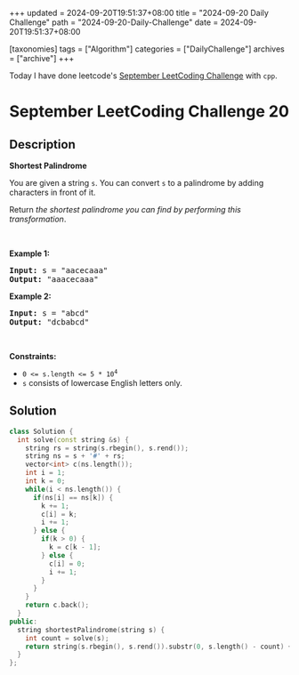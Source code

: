 +++
updated = 2024-09-20T19:51:37+08:00
title = "2024-09-20 Daily Challenge"
path = "2024-09-20-Daily-Challenge"
date = 2024-09-20T19:51:37+08:00

[taxonomies]
tags = ["Algorithm"]
categories = ["DailyChallenge"]
archives = ["archive"]
+++

Today I have done leetcode's [September LeetCoding Challenge](https://leetcode.com/problems/shortest-palindrome/) with `cpp`.

<!-- more -->

# September LeetCoding Challenge 20

## Description

**Shortest Palindrome**

<p>You are given a string <code>s</code>. You can convert <code>s</code> to a <span data-keyword="palindrome-string">palindrome</span> by adding characters in front of it.</p>

<p>Return <em>the shortest palindrome you can find by performing this transformation</em>.</p>

<p>&nbsp;</p>
<p><strong class="example">Example 1:</strong></p>
<pre><strong>Input:</strong> s = "aacecaaa"
<strong>Output:</strong> "aaacecaaa"
</pre><p><strong class="example">Example 2:</strong></p>
<pre><strong>Input:</strong> s = "abcd"
<strong>Output:</strong> "dcbabcd"
</pre>
<p>&nbsp;</p>
<p><strong>Constraints:</strong></p>

<ul>
	<li><code>0 &lt;= s.length &lt;= 5 * 10<sup>4</sup></code></li>
	<li><code>s</code> consists of lowercase English letters only.</li>
</ul>


## Solution

``` cpp
class Solution {
  int solve(const string &s) {
    string rs = string(s.rbegin(), s.rend());
    string ns = s + '#' + rs;
    vector<int> c(ns.length());
    int i = 1;
    int k = 0;
    while(i < ns.length()) {
      if(ns[i] == ns[k]) {
        k += 1;
        c[i] = k;
        i += 1;
      } else {
        if(k > 0) {
          k = c[k - 1];
        } else {
          c[i] = 0;
          i += 1;
        }
      }
    }
    return c.back();
  }
public:
  string shortestPalindrome(string s) {
    int count = solve(s);
    return string(s.rbegin(), s.rend()).substr(0, s.length() - count) + s;
  }
};
```

